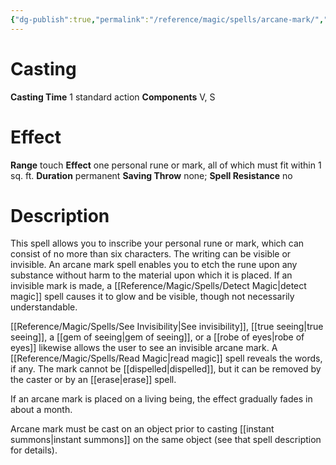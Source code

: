 ```yaml
---
{"dg-publish":true,"permalink":"/reference/magic/spells/arcane-mark/","dgHomeLink":true,"dgPassFrontmatter":false}
---
```



# Casting
**Casting Time** 1 standard action
**Components** V, S

# Effect
**Range** touch
**Effect** one personal rune or mark, all of which must fit within 1 sq. ft.
**Duration** permanent
**Saving Throw** none; **Spell Resistance** no

# Description
This spell allows you to inscribe your personal rune or mark, which can consist of no more than six characters. The writing can be visible or invisible. An arcane mark spell enables you to etch the rune upon any substance without harm to the material upon which it is placed. If an invisible mark is made, a [[Reference/Magic/Spells/Detect Magic|detect magic]] spell causes it to glow and be visible, though not necessarily understandable.

[[Reference/Magic/Spells/See Invisibility|See invisibility]], [[true seeing|true seeing]], a [[gem of seeing|gem of seeing]], or a [[robe of eyes|robe of eyes]] likewise allows the user to see an invisible arcane mark. A [[Reference/Magic/Spells/Read Magic|read magic]] spell reveals the words, if any. The mark cannot be [[dispelled|dispelled]], but it can be removed by the caster or by an [[erase|erase]] spell.

If an arcane mark is placed on a living being, the effect gradually fades in about a month.

Arcane mark must be cast on an object prior to casting [[instant summons|instant summons]] on the same object (see that spell description for details).
